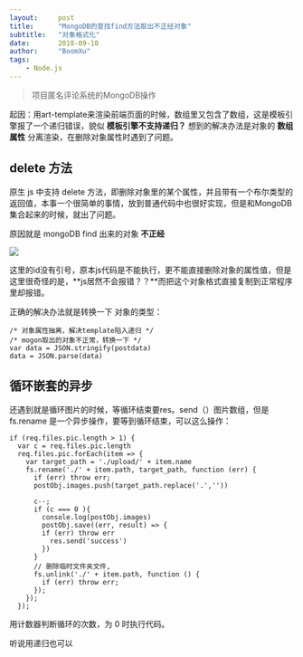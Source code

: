 ```yaml
---
layout:     post
title:      "MongoDB的查找find方法取出不正经对象"
subtitle:   "对象格式化"
date:       2018-09-10
author:     "BoomXu"
tags:
    - Node.js
---
```


> 项目匿名评论系统的MongoDB操作

起因：用art-template来渲染前端页面的时候，数组里又包含了数组，这是模板引擎报了一个递归错误，貌似 **模板引擎不支持递归？** 想到的解决办法是对象的 **数组属性** 分离渲染，在删除对象属性时遇到了问题。

## delete 方法

原生 js 中支持 delete 方法，即删除对象里的某个属性，并且带有一个布尔类型的返回值，本事一个很简单的事情，放到普通代码中也很好实现，但是和MongoDB集合起来的时候，就出了问题。

原因就是 mongoDB find 出来的对象 **不正经**

![](http://p5oqx8gut.bkt.clouddn.com/18-9-10/77300539.jpg)

这里的id没有引号，原本js代码是不能执行，更不能直接删除对象的属性值，但是这里很奇怪的是，**js居然不会报错？？**而把这个对象格式直接复制到正常程序里却报错。

正确的解决办法就是转换一下 对象的类型：

```
/* 对象属性抽离，解决template陷入递归 */
/* mogon取出的对象不正常，转换一下 */
var data = JSON.stringify(postdata)
data = JSON.parse(data)
```

## 循环嵌套的异步

还遇到就是循环图片的时候，等循环结束要res。send（）图片数组，但是 fs.rename 是一个异步操作，要等到循环结束，可以这么操作：

```
if (req.files.pic.length > 1) {
  var c = req.files.pic.length
  req.files.pic.forEach(item => {
    var target_path = './upload/' + item.name
    fs.rename('./' + item.path, target_path, function (err) {
      if (err) throw err;
      postObj.images.push(target_path.replace('.',''))
      
      c--;
      if (c === 0 ){
        console.log(postObj.images)
        postObj.save((err, result) => {
        if (err) throw err
          res.send('success')
        })
      }
      // 删除临时文件夹文件, 
      fs.unlink('./' + item.path, function () {
        if (err) throw err;
      });
    });
  });
```

用计数器判断循环的次数，为 0 时执行代码。

听说用递归也可以